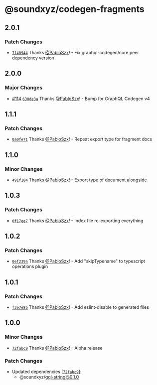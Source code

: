 # @soundxyz/codegen-fragments

## 2.0.1

### Patch Changes

- [`7140944`](https://github.com/soundxyz/graphql-react/commit/714094420b78cfe1fd846ca9dc2b1bbf0c48fea2)
  Thanks [@PabloSzx](https://github.com/PabloSzx)! - Fix graphql-codegen/core peer dependency
  version

## 2.0.0

### Major Changes

- [#114](https://github.com/soundxyz/graphql-react/pull/114)
  [`630de3a`](https://github.com/soundxyz/graphql-react/commit/630de3a89d8c17c133081d25e15bdc92908a5046)
  Thanks [@PabloSzx](https://github.com/PabloSzx)! - Bump for GraphQL Codegen v4

## 1.1.1

### Patch Changes

- [`0a0fe71`](https://github.com/soundxyz/graphql-react/commit/0a0fe7115ee60203f43e27c89e729fb4d948daa6)
  Thanks [@PabloSzx](https://github.com/PabloSzx)! - Repeat export type for fragment docs

## 1.1.0

### Minor Changes

- [`491f184`](https://github.com/soundxyz/graphql-react/commit/491f184c8bd2aaa346ef7612ee29473877032b2b)
  Thanks [@PabloSzx](https://github.com/PabloSzx)! - Export type of document alongside

## 1.0.3

### Patch Changes

- [`0f17ee7`](https://github.com/soundxyz/graphql-react-query/commit/0f17ee784e326cf144f008b888aa9c098fee69aa)
  Thanks [@PabloSzx](https://github.com/PabloSzx)! - Index file re-exporting everything

## 1.0.2

### Patch Changes

- [`0ef239a`](https://github.com/soundxyz/graphql-react-query/commit/0ef239a2dc3a87d0407312b63b9e493b1a78c97c)
  Thanks [@PabloSzx](https://github.com/PabloSzx)! - Add "skipTypename" to typescript operations
  plugin

## 1.0.1

### Patch Changes

- [`f3e7e8b`](https://github.com/soundxyz/graphql-react-query/commit/f3e7e8bbbc7e48c50bca79807831efda5295ef6f)
  Thanks [@PabloSzx](https://github.com/PabloSzx)! - Add eslint-disable to generated files

## 1.0.0

### Minor Changes

- [`72fabc9`](https://github.com/soundxyz/graphql-react-query/commit/72fabc99b74fab0b1d4ff42e91e47ea091c85474)
  Thanks [@PabloSzx](https://github.com/PabloSzx)! - Alpha release

### Patch Changes

- Updated dependencies
  [[`72fabc9`](https://github.com/soundxyz/graphql-react-query/commit/72fabc99b74fab0b1d4ff42e91e47ea091c85474)]:
  - @soundxyz/gql-string@0.1.0
